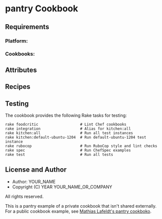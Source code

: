 # pantry Cookbook

## Requirements

### Platform:

### Cookbooks:

## Attributes

## Recipes

## Testing

The cookbook provides the following Rake tasks for testing:

    rake foodcritic                   # Lint Chef cookbooks
    rake integration                  # Alias for kitchen:all
    rake kitchen:all                  # Run all test instances
    rake kitchen:default-ubuntu-1204  # Run default-ubuntu-1204 test instance
    rake rubocop                      # Run RuboCop style and lint checks
    rake spec                         # Run ChefSpec examples
    rake test                         # Run all tests

## License and Author

- Author: YOUR_NAME
- Copyright (C) YEAR YOUR_NAME_OR_COMPANY

All rights reserved.

This is a pantry example of a private cookbook that isn't shared externally. For a public cookbook example, see [Mathias Lafeldt's pantry cookboko](https://github.com/mlafeldt/pantry-cookbook).
